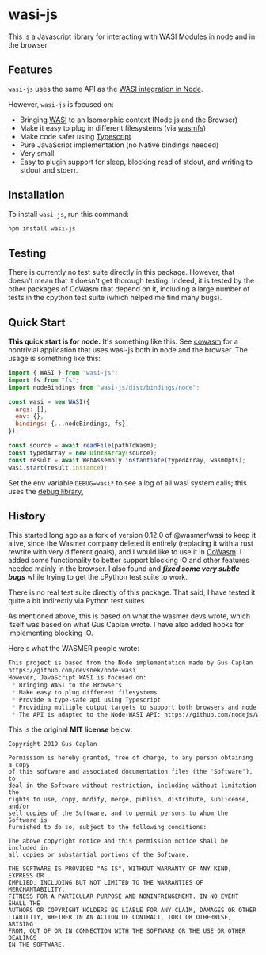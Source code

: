 # wasi-js

This is a Javascript library for interacting with WASI Modules in node and in the browser.

## Features

`wasi-js` uses the same API as the [WASI integration in Node](https://nodejs.org/api/wasi.html).

However, `wasi-js` is focused on:

- Bringing [WASI](https://github.com/webassembly/wasi) to an Isomorphic context (Node.js and the Browser)
- Make it easy to plug in different filesystems (via [wasmfs](https://github.com/wasmerio/wasmer-js/tree/master/packages/wasmfs))
- Make code safer using [Typescript](http://www.typescriptlang.org/)
- Pure JavaScript implementation (no Native bindings needed)
- Very small
- Easy to plugin support for sleep, blocking read of stdout, and writing to stdout and stderr.

## Installation

To install `wasi-js`, run this command:

```bash
npm install wasi-js
```

## Testing

There is currently no test suite directly in this package. However, that doesn't
mean that it doesn't get thorough testing. Indeed, it is tested by the other
packages of CoWasm that depend on it, including a large number of tests in the
cpython test suite (which helped me find many bugs).

## Quick Start

**This quick start is for node.**  It's something like this.  See [cowasm](https://github.com/sagemathinc/cowasm)
for a nontrivial application that uses wasi\-js both in node and the browser.  The usage is something like this:

```js
import { WASI } from "wasi-js";
import fs from "fs";
import nodeBindings from "wasi-js/dist/bindings/node";

const wasi = new WASI({
  args: [],
  env: {},
  bindings: {...nodeBindings, fs},
});

const source = await readFile(pathToWasm);
const typedArray = new Uint8Array(source);
const result = await WebAssembly.instantiate(typedArray, wasmOpts);
wasi.start(result.instance);
```

Set the env variable `DEBUG=wasi*` to see a log of all wasi system calls; this uses the [debug library.](https://www.npmjs.com/package/debug)

## History

This started long ago as a fork of version 0.12.0 of @wasmer/wasi to keep it alive, since the Wasmer company deleted it entirely \(replacing it with a rust rewrite with very different goals\), and I would like to use it in [CoWasm](https://github.com/sagemathinc/cowasm).  I added some functionality to better support blocking IO and other features needed mainly in the browser.  I also found and _**fixed some very subtle bugs**_ while trying to get the cPython test suite to work.

There is no real test suite directly of this package.  That said, I have tested it quite a bit indirectly via Python test suites.

As mentioned above, this is based on what the wasmer devs wrote, which itself was based on
what Gus Caplan wrote.  I have also added hooks for implementing blocking IO.

Here's what the WASMER people wrote:

```md
This project is based from the Node implementation made by Gus Caplan
https://github.com/devsnek/node-wasi
However, JavaScript WASI is focused on:
 * Bringing WASI to the Browsers
 * Make easy to plug different filesystems
 * Provide a type-safe api using Typescript
 * Providing multiple output targets to support both browsers and node
 * The API is adapted to the Node-WASI API: https://github.com/nodejs/wasi/blob/wasi/lib/wasi.js
```

This is the original **MIT license** below:

```
Copyright 2019 Gus Caplan

Permission is hereby granted, free of charge, to any person obtaining a copy
of this software and associated documentation files (the "Software"), to
deal in the Software without restriction, including without limitation the
rights to use, copy, modify, merge, publish, distribute, sublicense, and/or
sell copies of the Software, and to permit persons to whom the Software is
furnished to do so, subject to the following conditions:

The above copyright notice and this permission notice shall be included in
all copies or substantial portions of the Software.

THE SOFTWARE IS PROVIDED "AS IS", WITHOUT WARRANTY OF ANY KIND, EXPRESS OR
IMPLIED, INCLUDING BUT NOT LIMITED TO THE WARRANTIES OF MERCHANTABILITY,
FITNESS FOR A PARTICULAR PURPOSE AND NONINFRINGEMENT. IN NO EVENT SHALL THE
AUTHORS OR COPYRIGHT HOLDERS BE LIABLE FOR ANY CLAIM, DAMAGES OR OTHER
LIABILITY, WHETHER IN AN ACTION OF CONTRACT, TORT OR OTHERWISE, ARISING
FROM, OUT OF OR IN CONNECTION WITH THE SOFTWARE OR THE USE OR OTHER DEALINGS
IN THE SOFTWARE.
```

